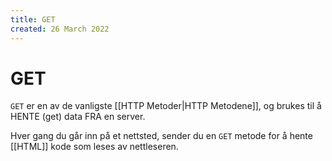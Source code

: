 ```yaml
---
title: GET
created: 26 March 2022
---
```

# GET
`GET` er en av de vanligste [[HTTP Metoder|HTTP Metodene]], og brukes til å HENTE (get) data FRA en server.

Hver gang du går inn på et nettsted, sender du en `GET` metode for å hente [[HTML]] kode som leses av nettleseren.